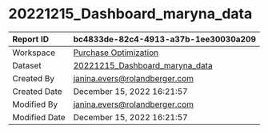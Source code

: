 



# 20221215_Dashboard_maryna_data

|Report ID|bc4833de-82c4-4913-a37b-1ee30030a209|
| :--- | :--- |
|Workspace|[Purchase Optimization](../Workspaces/Purchase-Optimization.md)|
|Dataset|[20221215_Dashboard_maryna_data](../Datasets/20221215_Dashboard_maryna_data.md)|
|Created By|janina.evers@rolandberger.com|
|Created Date|December 15, 2022 16:21:57|
|Modified By|janina.evers@rolandberger.com|
|Modified Date|December 15, 2022 16:21:57|
